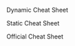 <span title="Actual hints that are useful in the present - actively / passively trying to learn / remember them">Dynamic Cheat Sheet</span>

<span title="List of all my relevant info or hints">Static Cheat Sheet</span>

<span title="Default hotkeys, tools and tips">Official Cheat Sheet</span>
